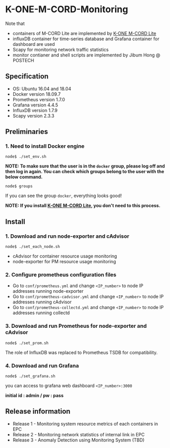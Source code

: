 # K-ONE-M-CORD-Monitoring

Note that
* containers of M-CORD Lite are implemented by [K-ONE M-CORD Lite](https://github.com/K-OpenNet/K-ONE-M-CORD-Lite)
* influxDB container for time-series database and Grafana container for dashboard are used
* Scapy for monitoring network traffic statistics 
* monitor contianer and shell scripts are implemented by Jibum Hong @ POSTECH


## Specification
* OS: Ubuntu 16.04 and 18.04
* Docker version 18.09.7
* Prometheus version 1.7.0
* Grafana version 4.4.5
* InfluxDB version 1.7.9
* Scapy version 2.3.3


## Preliminaries

### 1. Need to install Docker engine
```
node$ ./set_env.sh
```

**NOTE: To make sure that the user is in the `docker` group, please log off and then log in again. You can check which groups belong to the user with the below command.**

```
node$ groups
```
If you can see the group `docker`, everything looks good!

**NOTE: If you install [K-ONE M-CORD Lite](https://github.com/K-OpenNet/K-ONE-M-CORD-Lite), you don't need to this process.**


## Install

### 1. Download and run node-exporter and cAdvisor
```
node$ ./set_each_node.sh
```
* cAdvisor for container resource usage monitoring
* node-exporter for PM resource usage monitoring 


### 2. Configure prometheus configuration files
* Go to `conf/prometheus.yml` and change `<IP_number>` to node IP addresses running node-exporter
* Go to `conf/prometheus-cadvisor.yml` and change `<IP_number>` to node IP addresses running cAdvisor
* Go to `conf/prometheus-collectd.yml` and change `<IP_number>` to node IP addresses running collectd

### 3. Download and run Prometheus for node-exporter and cAdvisor
```
node$ ./set_prom.sh
```
The role of InfluxDB was replaced to Prometheus TSDB for compatibility.


### 4. Download and run Grafana
```
node$ ./set_grafana.sh
```

you can access to grafana web dashboard `<IP_number>:3000`

**initial id : admin / pw : pass**


## Release information
* Release 1 - Monitoring system resource metrics of each containers in EPC
* Release 2 - Monitoring network statistics of internal link in EPC
* Release 3 - Anomaly Detection using Monitoring System (TBD)
